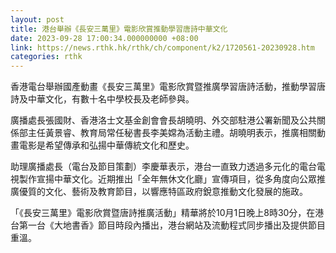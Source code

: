 ```yaml
---
layout: post
title: 港台舉辦《長安三萬里》電影欣賞推動學習唐詩中華文化
date: 2023-09-28 17:00:34.000000000 +08:00
link: https://news.rthk.hk/rthk/ch/component/k2/1720561-20230928.htm
categories: rthk
---
```


香港電台舉辦國產動畫《長安三萬里》電影欣賞暨推廣學習唐詩活動，推動學習唐詩及中華文化，有數十名中學校長及老師參與。

廣播處長張國財、香港洛士文基金創會會長胡曉明、外交部駐港公署新聞及公共關係部主任黃景睿、教育局常任秘書長李美嫦為活動主禮。胡曉明表示，推廣相關動畫電影是希望傳承和弘揚中華傳統文化和歷史。

助理廣播處長（電台及節目策劃）李慶華表示，港台一直致力透過多元化的電台電視製作宣揚中華文化。近期推出「全年無休文化廳」宣傳項目，從多角度向公眾推廣優質的文化、藝術及教育節目，以響應特區政府銳意推動文化發展的施政。

「《長安三萬里》電影欣賞暨唐詩推廣活動」精華將於10月1日晚上8時30分，在港台第一台《大地書香》節目時段內播出，港台網站及流動程式同步播出及提供節目重溫。
